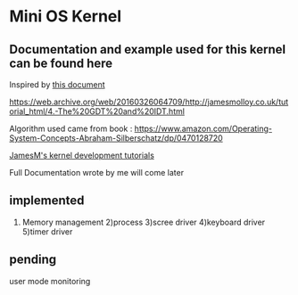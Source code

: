 # Mini OS Kernel

## Documentation and example used for this kernel can be found here
Inspired by [this document](http://www.cs.bham.ac.uk/~exr/lectures/opsys/10_11/lectures/os-dev.pdf)

https://web.archive.org/web/20160326064709/http://jamesmolloy.co.uk/tutorial_html/4.-The%20GDT%20and%20IDT.html

Algorithm used came from book : https://www.amazon.com/Operating-System-Concepts-Abraham-Silberschatz/dp/0470128720


[JamesM's kernel development tutorials](https://web.archive.org/web/20160412174753/http://www.jamesmolloy.co.uk/tutorial_html/index.html)


Full Documentation wrote by me will come later

## implemented
1) Memory management
2)process
3)scree driver
4)keyboard driver
5)timer driver

## pending
user mode
monitoring

